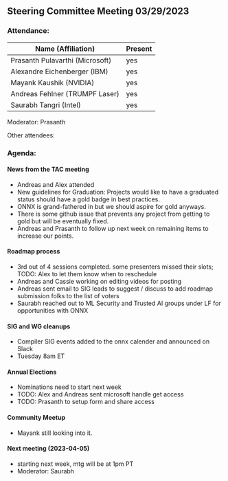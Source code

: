 ## Steering Committee Meeting 03/29/2023

### Attendance:

| Name (Affiliation)              | Present  |
| ------------------------------- | -------- |
| Prasanth Pulavarthi (Microsoft) | yes |
| Alexandre Eichenberger (IBM)    | yes |
| Mayank Kaushik (NVIDIA)         | yes |
| Andreas Fehlner (TRUMPF Laser)  | yes |
| Saurabh Tangri (Intel)          | yes |

Moderator: Prasanth

Other attendees: 

### Agenda:
  
  #### News from the TAC meeting
  - Andreas and Alex attended
  - New guidelines for Graduation: Projects would like to have a graduated status should have a gold badge in best practices.
  - ONNX is grand-fathered in but we should aspire for gold anyways.
  - There is some github issue that prevents any project from getting to gold but will be eventually fixed.
  - Andreas and Prasanth to follow up next week on remaining items to increase our points.
  
  #### Roadmap process
  - 3rd out of 4 sessions completed. some presenters missed their slots; TODO: Alex to let them know when to reschedule
  - Andreas and Cassie working on editing videos for posting
  - Andreas sent email to SIG leads to suggest / discuss to add roadmap submission folks to the list of voters
  - Saurabh reached out to ML Security and Trusted AI groups under LF for opportunities with ONNX

  #### SIG and WG cleanups
  - Compiler SIG events added to the onnx calender and announced on Slack
  - Tuesday 8am ET

  #### Annual Elections
  - Nominations need to start next week
  - TODO: Alex and Andreas sent microsoft handle get access
  - TODO: Prasanth to setup form and share access
  
  #### Community Meetup
  - Mayank still looking into it.
   
  #### Next meeting (2023-04-05)
  - starting next week, mtg will be at 1pm PT
  - Moderator: Saurabh
